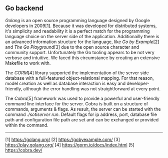 ## Go backend

*Golang* is an open source programming language designed by Google developers in 2009[1].
Because it was developed for distributed systems, it's simplicity and readability
it is a perfect match for the programming language choice on the server side of the application.
Additionailly there is an advanced information structure for the language, like *Go by 
Example*[2] and *The Go Playground*[3] due to the open source character and community support.
Unfortunately the Go tooling appears to be not very verbose and intuitive.
We faced this circumstance by creating an extensive Makefile to work with.

The *GORM*[4] library supported the implementation of the server side database with a 
full-featured object-relational mapping. For that reason, model creation as well as database 
interaction is easy and developer-friendly, although the error handling was not straightforward 
at every point.

The *Cobra*[5] framework was used to provide a powerful and user-friendly command line 
interface for the server. Cobra is built on a structure of commands, arguments & flags.
As result, the server can be started with the command *./sotiserver run*. Default flags 
for ip address, port, database file path and configuration file path are set and can be 
exchanged or provided within the command.

---
[1] https://golang.org/
[2] https://gobyexample.com/
[3] https://play.golang.org/
[4] https://gorm.io/docs/index.html
[5] https://cobra.dev/
